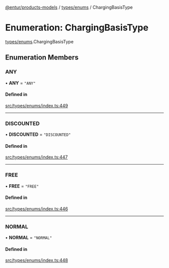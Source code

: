 [@entur/products-models](../README.md) / [types/enums](../modules/types_enums.md) / ChargingBasisType

# Enumeration: ChargingBasisType

[types/enums](../modules/types_enums.md).ChargingBasisType

## Enumeration Members

### ANY

• **ANY** = ``"ANY"``

#### Defined in

[src/types/enums/index.ts:449](https://github.com/entur/products-models/blob/main/src/types/enums/index.ts#L449)

___

### DISCOUNTED

• **DISCOUNTED** = ``"DISCOUNTED"``

#### Defined in

[src/types/enums/index.ts:447](https://github.com/entur/products-models/blob/main/src/types/enums/index.ts#L447)

___

### FREE

• **FREE** = ``"FREE"``

#### Defined in

[src/types/enums/index.ts:446](https://github.com/entur/products-models/blob/main/src/types/enums/index.ts#L446)

___

### NORMAL

• **NORMAL** = ``"NORMAL"``

#### Defined in

[src/types/enums/index.ts:448](https://github.com/entur/products-models/blob/main/src/types/enums/index.ts#L448)
